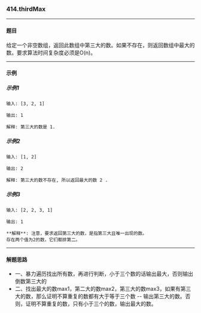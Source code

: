 ### 414.thirdMax
----
#### 题目
给定一个非空数组，返回此数组中第三大的数。如果不存在，则返回数组中最大的数。要求算法时间复杂度必须是O(n)。

----
#### 示例
##### 示例1
```
输入: [3, 2, 1]

输出: 1

解释: 第三大的数是 1.
```

##### 示例2
```
输入: [1, 2]

输出: 2

解释: 第三大的数不存在, 所以返回最大的数 2 .
```

##### 示例3
```
输入: [2, 2, 3, 1]

输出: 1

**解释**: 注意，要求返回第三大的数，是指第三大且唯一出现的数。
存在两个值为2的数，它们都排第二。
```

----
#### 解题思路
- 一、暴力遍历找出所有数，再进行判断，小于三个数的话输出最大，否则输出倒数第三大的
- 二、找出最大的数max1，第二大的数max2，第三大的数max3，如果有第三大的数，那么证明不算重复的数都有大于等于三个数 -- 输出第三大的数。否则，证明不算重复的数，只有小于三个的数，输出最大的数。